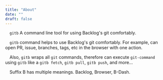 ```yaml
---
title: "About"
date: ""
draft: false
---
```


&emsp;`gitb` A command line tool for using Backlog's git comfortably.

&emsp;`gitb` command helps to use Backlog's git comfortably. For example, can open PR, issue, branches, tags, etc in the browser with one action. 

&emsp;Also, `gitb` wraps all `git` commands, therefore can execute `git-command` using `gitb` like a `gitb fetch`, `gitb pull`,  `gitb push`, and more...

&emsp;Suffix B has multiple meanings. Backlog, Browser, B-Dash.

